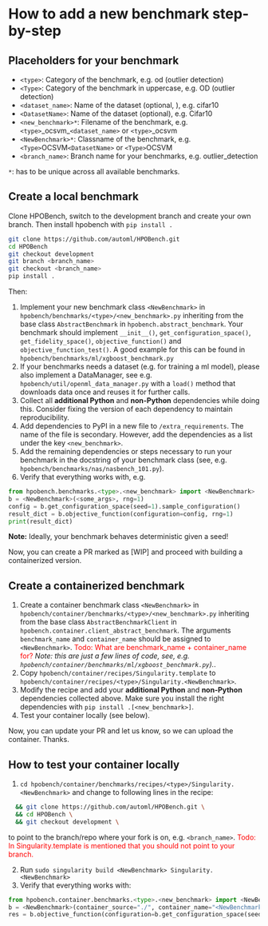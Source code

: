 # How to add a new benchmark step-by-step

## Placeholders for your benchmark

- `<type>`: Category of the benchmark, e.g. od (outlier detection)
- `<Type>`: Category of the benchmark in uppercase, e.g. OD (outlier detection)
- `<dataset_name>`: Name of the dataset (optional, ), e.g. cifar10
- `<DatasetName>`: Name of the dataset (optional), e.g. Cifar10
- `<new_benchmark>*`: Filename of the benchmark, e.g. `<type>`\_ocsvm\_`<dataset_name>` or `<type>`_ocsvm
- `<NewBenchmark>*`: Classname of the benchmark, e.g. `<Type>`OCSVM`<DatasetName>` or `<Type>`OCSVM
- `<branch_name>`: Branch name for your benchmarks, e.g. outlier_detection

`*`: has to be unique across all available benchmarks.


## Create a local benchmark

Clone HPOBench, switch to the development branch and create your own branch. Then install hpobench
with `pip install .`
```bash
git clone https://github.com/automl/HPOBench.git
cd HPOBench
git checkout development
git branch <branch_name>
git checkout <branch_name>
pip install .
```

Then: 
  1. Implement your new benchmark class `<NewBenchmark>` in `hpobench/benchmarks/<type>/<new_benchmark>.py` inheriting from the base class 
  `AbstractBenchmark` in `hpobench.abstract_benchmark`. Your benchmark should implement `__init__()`, 
  `get_configuration_space()`, `get_fidelity_space()`, `objective_function()` and `objective_function_test()`.
    A good example for this can be found in `hpobench/benchmarks/ml/xgboost_benchmark.py`
  3. If your benchmarks needs a dataset (e.g. for training a ml model), please also implement a DataManager, see e.g.
   `hpobench/util/openml_data_manager.py` with a `load()` method that downloads data once and reuses it for further calls.
  4. Collect all **additional Python** and **non-Python** dependencies while doing this. 
  Consider fixing the version of each dependency to maintain reproducibility.
  5. Add dependencies to PyPI in a new file to `/extra_requirements`. The name of the file is secondary. However, add the dependencies as a list under the key `<new_benchmark>`.
  6. Add the remaining dependencies or steps necessary to run your benchmark in the docstring of your benchmark class
    (see, e.g. `hpobench/benchmarks/nas/nasbench_101.py`).
  7. Verify that everything works with, e.g.

```python
from hpobench.benchmarks.<type>.<new_benchmark> import <NewBenchmark>
b = <NewBenchmark>(<some_args>, rng=1)
config = b.get_configuration_space(seed=1).sample_configuration()
result_dict = b.objective_function(configuration=config, rng=1)
print(result_dict)
```

**Note:** Ideally, your benchmark behaves deterministic given a seed!

Now, you can create a PR marked as [WIP] and proceed with building a containerized version. 


## Create a containerized benchmark

  1. Create a container benchmark class `<NewBenchmark>` in `hpobench/container/benchmarks/<type>/<new_benchmark>.py` inheriting from the base class `AbstractBenchmarkClient` in `hpobench.container.client_abstract_benchmark`. The arguments `benchmark_name` and `container_name` should be assigned to `<NewBenchmark>`.
  <span style="color:red">Todo: What are benchmark_name + container_name for?</span>
  *Note: this are just a few lines of code, see, e.g. `hpobench/container/benchmarks/ml/xgboost_benchmark.py`).*.
  2. Copy `hpobench/container/recipes/Singularity.template` to  `hpobench/container/recipes/<type>/Singularity.<NewBenchmark>`.
  3. Modify the recipe and add your **additional Python** and **non-Python** dependencies collected above. Make sure you install the right dependencies with ```pip install .[<new_benchmark>]```.
  3. Test your container locally (see below).

Now, you can update your PR and let us know, so we can upload the container. Thanks.
  
## How to test your container locally

  1. `cd hpobench/container/benchmarks/recipes/<type>/Singularity.<NewBenchmark>` and change to following lines in the recipe:
  ```bash
    && git clone https://github.com/automl/HPOBench.git \
    && cd HPOBench \
    && git checkout development \
  ```
  to point to the branch/repo where your fork is on, e.g. `<branch_name>`.
  <span style="color:red">Todo: In Singularity.template is mentioned that you should not point to your branch.</span>
   
  2. Run `sudo singularity build <NewBenchmark> Singularity.<NewBenchmark>`
  3. Verify that everything works with:

```python
from hpobench.container.benchmarks.<type>.<new_benchmark> import <NewBenchmark>
b = <NewBenchmark>(container_source="./", container_name="<NewBenchmark>")
res = b.objective_function(configuration=b.get_configuration_space(seed=1).sample_configuration())
```

